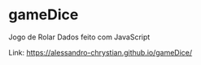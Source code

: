 # gameDice
 Jogo de Rolar Dados feito com JavaScript

Link: 
https://alessandro-chrystian.github.io/gameDice/
